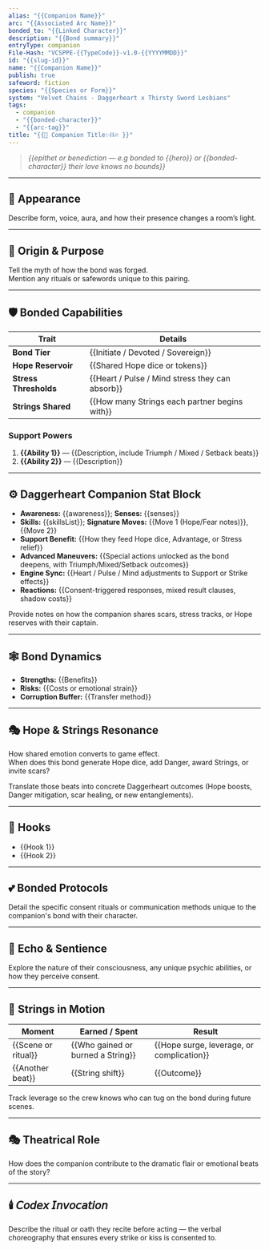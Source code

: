 ```yaml
---
alias: "{{Companion Name}}"
arc: "{{Associated Arc Name}}"
bonded_to: "{{Linked Character}}"
description: "{{Bond summary}}"
entryType: companion
File-Hash: "VCSPPE-{{TypeCode}}-v1.0-{{YYYYMMDD}}"
id: "{{slug-id}}"
name: "{{Companion Name}}"
publish: true
safeword: fiction
species: "{{Species or Form}}"
system: "Velvet Chains - Daggerheart x Thirsty Sword Lesbians"
tags:
  - companion
  - "{{bonded-character}}"
  - "{{arc-tag}}"
title: "{{🤝 Companion Title✨⛓️🔥 }}"
---
```


> *{{epithet or benediction — e.g bonded to {{hero}} or {{bonded-character}} their love knows no bounds}}*

---

## 🧝 Appearance

Describe form, voice, aura, and how their presence changes a room’s light.  

---

## 🧬 Origin & Purpose  

Tell the myth of how the bond was forged.  
Mention any rituals or safewords unique to this pairing.  

---

## 🛡️ Bonded Capabilities  

| Trait | Details |
|-------|----------|
| **Bond Tier** | {{Initiate / Devoted / Sovereign}} |
| **Hope Reservoir** | {{Shared Hope dice or tokens}} |
| **Stress Thresholds** | {{Heart / Pulse / Mind stress they can absorb}} |
| **Strings Shared** | {{How many Strings each partner begins with}} |

### Support Powers  

1. **{{Ability 1}}** — {{Description, include Triumph / Mixed / Setback beats}}  
2. **{{Ability 2}}** — {{Description}}  

---

## ⚙️ Daggerheart Companion Stat Block

- **Awareness:** {{awareness}}; **Senses:** {{senses}}  
- **Skills:** {{skillsList}}; **Signature Moves:** {{Move 1 (Hope/Fear notes)}}, {{Move 2}}  
- **Support Benefit:** {{How they feed Hope dice, Advantage, or Stress relief}}  
- **Advanced Maneuvers:** {{Special actions unlocked as the bond deepens, with Triumph/Mixed/Setback outcomes}}  
- **Engine Sync:** {{Heart / Pulse / Mind adjustments to Support or Strike effects}}  
- **Reactions:** {{Consent-triggered responses, mixed result clauses, shadow costs}}  

Provide notes on how the companion shares scars, stress tracks, or Hope reserves with their captain.

---

## 🕸️ Bond Dynamics  

- **Strengths:** {{Benefits}}  
- **Risks:** {{Costs or emotional strain}}  
- **Corruption Buffer:** {{Transfer method}}  

---

## 🎭 Hope & Strings Resonance  

How shared emotion converts to game effect.  
When does this bond generate Hope dice, add Danger, award Strings, or invite scars?  

Translate those beats into concrete Daggerheart outcomes (Hope boosts, Danger mitigation, scar healing, or new entanglements).

---

## 📝 Hooks  

- {{Hook 1}}  
- {{Hook 2}}  

---

## 💕 Bonded Protocols

Detail the specific consent rituals or communication methods unique to the companion's bond with their character.

---

## 🧬 Echo & Sentience

Explore the nature of their consciousness, any unique psychic abilities, or how they perceive consent.

---

## 🎴 Strings in Motion

| Moment | Earned / Spent | Result |
|--------|----------------|--------|
| {{Scene or ritual}} | {{Who gained or burned a String}} | {{Hope surge, leverage, or complication}} |
| {{Another beat}} | {{String shift}} | {{Outcome}} |

Track leverage so the crew knows who can tug on the bond during future scenes.

---

## 🎭 Theatrical Role

How does the companion contribute to the dramatic flair or emotional beats of the story?

---

## 🕯️ 𝘊𝘰𝘥𝘦𝘹 𝘐𝘯𝘷𝘰𝘤𝘢𝘵𝘪𝘰𝘯  

Describe the ritual or oath they recite before acting — the verbal choreography that ensures every strike or kiss is consented to.
